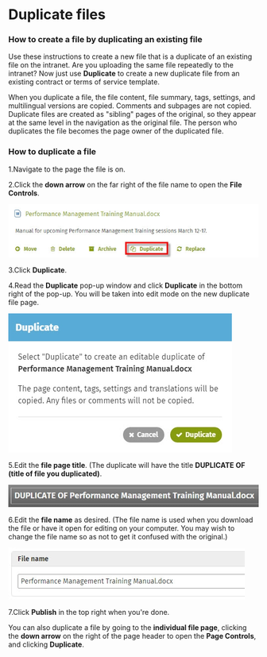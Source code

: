 # Duplicate files



### How to create a file by duplicating an existing file

Use these instructions to create a new file that is a duplicate of an existing file on the intranet. Are you uploading the same file repeatedly to the intranet? Now just use **Duplicate** to create a new duplicate file from an existing contract or terms of service template.  
  
When you duplicate a file, the file content, file summary, tags, settings, and multilingual versions are copied. Comments and subpages are not copied. Duplicate files are created as "sibling" pages of the original, so they appear at the same level in the navigation as the original file. The person who duplicates the file becomes the page owner of the duplicated file.

### How to duplicate a file

1.Navigate to the page the file is on.

2.Click the **down arrow** on the far right of the file name to open the **File Controls**.

![](../../.gitbook/assets/1%20%2813%29.jpg)



3.Click **Duplicate**.

4.Read the **Duplicate** pop-up window and click **Duplicate** in the bottom right of the pop-up. You will be taken into edit mode on the new duplicate file page.

![](../../.gitbook/assets/2%20%283%29.jpg)

5.Edit the **file page title**. \(The duplicate will have the title **DUPLICATE OF \(title of file you duplicated\)**.

![](../../.gitbook/assets/3%20%288%29.jpg)

6.Edit the **file name** as desired. \(The file name is used when you download the file or have it open for editing on your computer. You may wish to change the file name so as not to get it confused with the original.\)

![](../../.gitbook/assets/4%20%2845%29.jpg)



7.Click **Publish** in the top right when you're done.

You can also duplicate a file by going to the **individual file page**, clicking the **down arrow** on the right of the page header to open the **Page Controls**,  and clicking **Duplicate**.  


